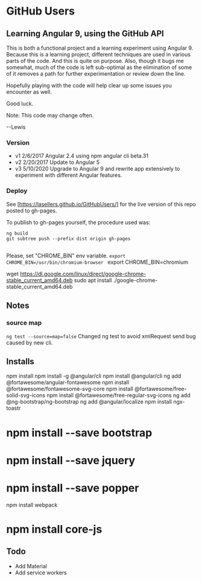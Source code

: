 # GitHub Users

## Learning Angular 9, using the GitHub API

This is both a functional project and a learning experiment using Angular 9.
Because this is a learning project, different techniques are used in various parts of the code.
And this is quite on purpose. Also, though it bugs me somewhat, much of the code is left sub-optimal
as the elimination of some of it removes a path for further experimentation or review down the line.

Hopefully playing with the code will help clear up some issues you encounter as well.

Good luck.

Note: This code may change often.

--Lewis

### Version
* v1 2/6/2017 Angular 2.4 using npm angular cli beta.31
* v2 2/20/2017 Update to Angular 5
* v3 5/10/2020 Upgrade to Angular 9 and rewrite app extensively to experiment with different Angular features.


### Deploy
See [https://lasellers.github.io/GitHubUsers/] for the live version of this repo posted to gh-pages.

To publish to gh-pages yourself, the procedure used was:

```
ng build
git subtree push --prefix dist origin gh-pages
```

##
 Please, set "CHROME_BIN" env variable.
 `export CHROME_BIN=/usr/bin/chromium-browser `
export CHROME_BIN=chromium

wget https://dl.google.com/linux/direct/google-chrome-stable_current_amd64.deb
sudo apt install ./google-chrome-stable_current_amd64.deb

## Notes

### source map
`ng test --source=map=false`
Changed ng test to avoid xmlRequest send bug caused by new cli.


## Installs
npm install
npm install -g @angular/cli
npm install @angular/cli
ng add @fortawesome/angular-fontawesome
npm install @fortawesome/fontawesome-svg-core
npm install @fortawesome/free-solid-svg-icons
npm install @fortawesome/free-regular-svg-icons
ng add @ng-bootstrap/ng-bootstrap
ng add @angular/localize
npm install ngx-toastr
# npm install --save bootstrap
# npm install --save jquery
# npm install --save popper
npm install webpack
# npm install core-js


## Todo
* Add Material
* Add service workers
